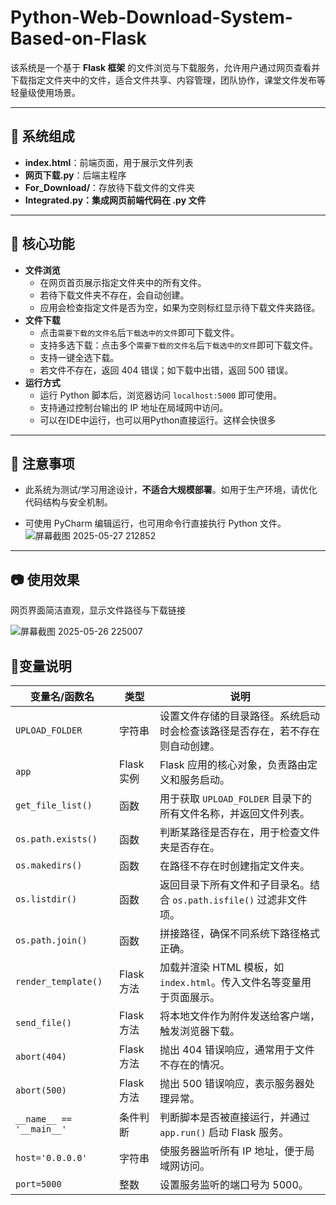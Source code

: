 # Python-Web-Download-System-Based-on-Flask



该系统是一个基于 **Flask 框架** 的文件浏览与下载服务，允许用户通过网页查看并下载指定文件夹中的文件，适合文件共享、内容管理，团队协作，课堂文件发布等轻量级使用场景。

------

## 🧩 系统组成

- **index.html**：前端页面，用于展示文件列表
- **网页下载.py**：后端主程序
- **For_Download/**：存放待下载文件的文件夹
- **Integrated.py：集成网页前端代码在 .py 文件**

------

## 🚀 核心功能

- **文件浏览**
  - 在网页首页展示指定文件夹中的所有文件。
  - 若待下载文件夹不存在，会自动创建。
  - 应用会检查指定文件是否为空，如果为空则标红显示待下载文件夹路径。
- **文件下载**
  - 点击`需要下载的文件名`后`下载选中的文件`即可下载文件。
  - 支持多选下载：点击多个`需要下载的文件名`后`下载选中的文件`即可下载文件。
  - 支持一键全选下载。
  - 若文件不存在，返回 404 错误；如下载中出错，返回 500 错误。
- **运行方式**
  - 运行 Python 脚本后，浏览器访问 `localhost:5000` 即可使用。
  - 支持通过控制台输出的 IP 地址在局域网中访问。
  - 可以在IDE中运行，也可以用Python直接运行。这样会快很多

------

## 🔧 注意事项

- 此系统为测试/学习用途设计，**不适合大规模部署**。如用于生产环境，请优化代码结构与安全机制。

- 可使用 PyCharm 编辑运行，也可用命令行直接执行 Python 文件。
![屏幕截图 2025-05-27 212852](https://github.com/user-attachments/assets/cdebeba5-8f25-49da-b813-777b77f3985b)


  

------

## 📷 使用效果

网页界面简洁直观，显示文件路径与下载链接

![屏幕截图 2025-05-26 225007](https://github.com/user-attachments/assets/e4744900-37bc-429e-97a8-446b81e40d65)



## 🧪变量说明

| 变量名/函数名            | 类型       | 说明                                                         |
| ------------------------ | ---------- | ------------------------------------------------------------ |
| `UPLOAD_FOLDER`          | 字符串     | 设置文件存储的目录路径。系统启动时会检查该路径是否存在，若不存在则自动创建。 |
| `app`                    | Flask 实例 | Flask 应用的核心对象，负责路由定义和服务启动。               |
| `get_file_list()`        | 函数       | 用于获取 `UPLOAD_FOLDER` 目录下的所有文件名称，并返回文件列表。 |
| `os.path.exists()`       | 函数       | 判断某路径是否存在，用于检查文件夹是否存在。                 |
| `os.makedirs()`          | 函数       | 在路径不存在时创建指定文件夹。                               |
| `os.listdir()`           | 函数       | 返回目录下所有文件和子目录名。结合 `os.path.isfile()` 过滤非文件项。 |
| `os.path.join()`         | 函数       | 拼接路径，确保不同系统下路径格式正确。                       |
| `render_template()`      | Flask 方法 | 加载并渲染 HTML 模板，如 `index.html`。传入文件名等变量用于页面展示。 |
| `send_file()`            | Flask 方法 | 将本地文件作为附件发送给客户端，触发浏览器下载。             |
| `abort(404)`             | Flask 方法 | 抛出 404 错误响应，通常用于文件不存在的情况。                |
| `abort(500)`             | Flask 方法 | 抛出 500 错误响应，表示服务器处理异常。                      |
| `__name__ == '__main__'` | 条件判断   | 判断脚本是否被直接运行，并通过 `app.run()` 启动 Flask 服务。 |
| `host='0.0.0.0'`         | 字符串     | 使服务器监听所有 IP 地址，便于局域网访问。                   |
| `port=5000`              | 整数       | 设置服务监听的端口号为 5000。                                |
